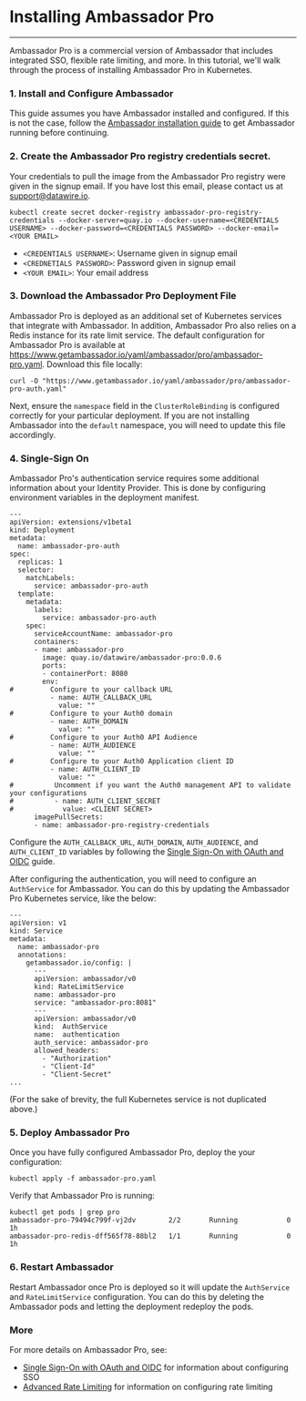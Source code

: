 # Installing Ambassador Pro
---

Ambassador Pro is a commercial version of Ambassador that includes integrated SSO, flexible rate limiting, and more. In this tutorial, we'll walk through the process of installing Ambassador Pro in Kubernetes.

### 1. Install and Configure Ambassador
This guide assumes you have Ambassador installed and configured. If this is not the case, follow the [Ambassador installation guide](/user-guide/getting-started) to get Ambassador running before continuing.

### 2. Create the Ambassador Pro registry credentials secret.
Your credentials to pull the image from the Ambassador Pro registry were given in the signup email. If you have lost this email, please contact us at support@datawire.io.

```
kubectl create secret docker-registry ambassador-pro-registry-credentials --docker-server=quay.io --docker-username=<CREDENTIALS USERNAME> --docker-password=<CREDENTIALS PASSWORD> --docker-email=<YOUR EMAIL>
```
- `<CREDENTIALS USERNAME>`: Username given in signup email
- `<CREDNETIALS PASSWORD>`: Password given in signup email
- `<YOUR EMAIL>`: Your email address

### 3. Download the Ambassador Pro Deployment File 
Ambassador Pro is deployed as an additional set of Kubernetes services that integrate with Ambassador. In addition, Ambassador Pro also relies on a Redis instance for its rate limit service. The default configuration for Ambassador Pro is available at https://www.getambassador.io/yaml/ambassador/pro/ambassador-pro.yaml. Download this file locally:

```
curl -O "https://www.getambassador.io/yaml/ambassador/pro/ambassador-pro-auth.yaml"
```

Next, ensure the `namespace` field in the `ClusterRoleBinding` is configured correctly for your particular deployment. If you are not installing Ambassador into the `default` namespace, you will need to update this file accordingly.

### 4. Single-Sign On

Ambassador Pro's authentication service requires some additional information about your Identity Provider. This is done by configuring environment variables in the deployment manifest. 

```
---
apiVersion: extensions/v1beta1
kind: Deployment
metadata:
  name: ambassador-pro-auth
spec:
  replicas: 1
  selector:
    matchLabels:
      service: ambassador-pro-auth
  template:
    metadata:
      labels:
        service: ambassador-pro-auth
    spec:
      serviceAccountName: ambassador-pro
      containers:
      - name: ambassador-pro
        image: quay.io/datawire/ambassador-pro:0.0.6
        ports:
        - containerPort: 8080
        env:
#         Configure to your callback URL
          - name: AUTH_CALLBACK_URL
            value: ""
#         Configure to your Auth0 domain
          - name: AUTH_DOMAIN
            value: ""
#         Configure to your Auth0 API Audience
          - name: AUTH_AUDIENCE
            value: ""
#         Configure to your Auth0 Application client ID
          - name: AUTH_CLIENT_ID
            value: ""
#          Uncomment if you want the Auth0 management API to validate your configurations
#          - name: AUTH_CLIENT_SECRET
#            value: <CLIENT SECRET>
      imagePullSecrets:
      - name: ambassador-pro-registry-credentials
```

Configure the `AUTH_CALLBACK_URL`, `AUTH_DOMAIN`, `AUTH_AUDIENCE`, and `AUTH_CLIENT_ID` variables by following the [Single Sign-On with OAuth and OIDC](/user-guide/oauth-oidc-auth) guide.

After configuring the authentication, you will need to configure an `AuthService` for Ambassador. You can do this by updating the Ambassador Pro Kubernetes service, like the below:

```
---
apiVersion: v1
kind: Service
metadata:
  name: ambassador-pro
  annotations:
    getambassador.io/config: |
      ---
      apiVersion: ambassador/v0
      kind: RateLimitService
      name: ambassador-pro
      service: "ambassador-pro:8081"
      ---
      apiVersion: ambassador/v0
      kind:  AuthService
      name:  authentication
      auth_service: ambassador-pro
      allowed_headers:
        - "Authorization"
        - "Client-Id"
        - "Client-Secret"
...
```

(For the sake of brevity, the full Kubernetes service is not duplicated above.)

### 5. Deploy Ambassador Pro

Once you have fully configured Ambassador Pro, deploy the your configuration:

```
kubectl apply -f ambassador-pro.yaml
```

Verify that Ambassador Pro is running:

```
kubectl get pods | grep pro
ambassador-pro-79494c799f-vj2dv        2/2       Running            0         1h
ambassador-pro-redis-dff565f78-88bl2   1/1       Running            0         1h
```

### 6. Restart Ambassador

Restart Ambassador once Pro is deployed so it will update the `AuthService` and `RateLimitService` configuration. You can do this by deleting the Ambassador pods and letting the deployment redeploy the pods.

### More

For more details on Ambassador Pro, see:

* [Single Sign-On with OAuth and OIDC](/user-guide/oauth-oidc-auth) for information about configuring SSO
* [Advanced Rate Limiting](/user-guide/advanced-rate-limiting) for information on configuring rate limiting

